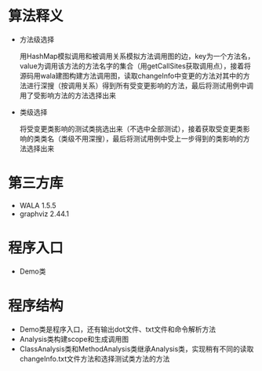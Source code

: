# 算法释义

- 方法级选择

  用HashMap模拟调用和被调用关系模拟方法调用图的边，key为一个方法名，value为调用该方法的方法名字的集合（用getCallSites获取调用点），接着将源码用wala建图构建方法调用图，读取changeInfo中变更的方法对其中的方法进行深搜（按调用关系）得到所有受变更影响的方法，最后将测试用例中调用了受影响方法的方法选择出来

- 类级选择

  将受变更类影响的测试类挑选出来（不选中全部测试），接着获取受变更类影响的类类名（类级不用深搜），最后将测试用例中受上一步得到的类影响的方法选择出来

# 第三方库

- WALA 1.5.5
- graphviz 2.44.1

# 程序入口

- Demo类

# 程序结构

- Demo类是程序入口，还有输出dot文件、txt文件和命令解析方法
- Analysis类构建scope和生成调用图
- ClassAnalysis类和MethodAnalysis类继承Analysis类，实现稍有不同的读取changeInfo.txt文件方法和选择测试类方法的方法


